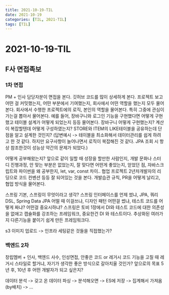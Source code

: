 ```yaml
---
title: 2021-10-19-TIL
date: 2021-10-19
categories: [TIL, 2021-TIL]
tags: [TIL]
---
```


# 2021-10-19-TIL

## F사 면접족보

### 1차 면접

PM + 인사 담당자분이 면접을 본다. 깃허브 코드를 많이 상세하게 본다. 프로젝트 보고 어떤 걸 커밋했는지, 어떤 부분에서 기여했는지, 회사에서 어떤 역할을 했는지 모두 물어본다. 회사에서 수행한 프로젝트에의 로직, 본인의 역할을 물어본다. 특히 그중에 관심이 가는걸 뽑아서 물어본다. 예를 들어, 장바구니와 로그인 기능을 구현했다면 어떻게 구현했고 테이블 설계가 어떻게 되었는지 등등 물어본다. 장바구니 어떻게 구현했는지? 계산이 복잡할텐데 어떻게 구성하였는지? STORE와 ITEM의 LIKE테이블을 공유하는데 단점을 알고 설계한 것인지? (답변예시 -> 테이블을 최소화해서 데이터관리를 쉽게 하려고 한 것 같다. 하지만 요구사항이 늘어나면서 로직이 복잡해진 것 같다. JPA 조회 시 항상 참조한것이 성능상 약간의 문제가 되었다.) 

어떻게 공부해왔는지? 앞으로 같이 일할 때 성장을 할만한 사람인지, 개발 문화나 스터디 진행과정, 안 맞는 부분은 없었는지, 잘 맞다면 어떤게 좋았는지, 얻었던 점, 자바스크립트와 파이썬을 왜 공부한지, let, var, const 차이.. 협업 프로젝트 2년차개발자의 리딩으로 코드 컨벤션 등등 잘 되어있는 것을 본다. 개발습관 규칙, PR을 어떻게 날리고, 협업 방식을 물어본다.

스프링 기본, 스프링이 무엇이라고 생각? 스프링 인터페이스를 언제 썼냐, JPA, 쿼리DSL, Spring Data JPA 어떨 때 이걸쓰냐, 디자인 패턴 어떤걸 썼냐, 테스트 코드를 어떻게 짜냐? 어떤걸 중요시하냐? 스프링은 토비 1장에서 DI와 테스트 코드에 대한 의존성을 없애고 캡슐화를 강조하는 프레임워크, 중요한건 DI 와 테스트이다. 추상화된 여러가지 다른기능을 붙이기 쉽게 만든 프레임워크다.

s3 이미지 업로드 -> 인프라 세팅같은 것들을 직접했는가?

### 백엔드 2차

창립멤버 + 인사, 백엔드 사수, 인성면접, 안좋은 코드 or 레거시 코드 기능을 고칠 때 레거시 스타일로 할거냐, 자기가 생각한 좋은 방식으로 갈아치울 것인가? 앞으로의 목표 5년 후, 10년 후 어떤 개발자가 되고 싶은지? 

데이터 분석 -> 갖고 온 데이터 파싱 -> 분석해오면 -> ES에 저장 -> 집계해서 가져옴 (by배치) -> ...
